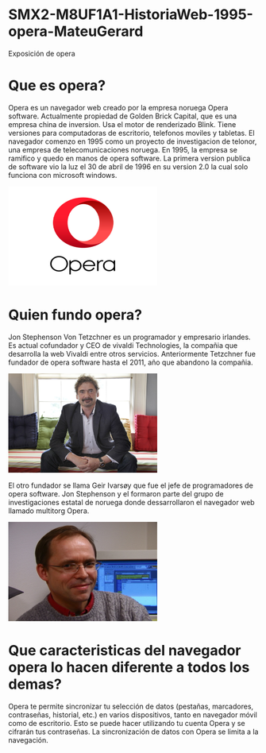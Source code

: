 # SMX2-M8UF1A1-HistoriaWeb-1995-opera-MateuGerard
Exposición de opera
# Que es opera?

Opera es un navegador web creado por la empresa noruega Opera software. Actualmente propiedad de Golden Brick Capital, que es una empresa china de inversion. Usa el motor de renderizado Blink. Tiene versiones para computadoras de escritorio, telefonos moviles y tabletas.
El navegador comenzo en 1995 como un proyecto de investigacion de telonor, una empresa de telecomunicaciones noruega. En 1995, la empresa se ramifico y quedo en manos de opera software. 
La primera version publica de software vio la luz el 30 de abril de 1996 en su version 2.0 la cual solo funciona con microsoft windows.


<img src="https://github.com/gery1810/SMX2-M8UF1A1-HistoriaWeb-1995-opera-MateuGerard/blob/main/logo_opera-nuevo.jpg" alt="Logo" width="300" height="200" />


# Quien fundo opera? 
Jon Stephenson Von Tetzchner es un programador y empresario irlandes. Es actual cofundador y CEO de vivaldi Technologies, la compañia que desarrolla la web Vivaldi entre otros servicios. Anteriormente Tetzchner fue fundador de opera software hasta el 2011, año que abandono la compañia.


<img src="https://github.com/gery1810/SMX2-M8UF1A1-HistoriaWeb-1995-opera-MateuGerard/blob/main/1200px-Jon_von_Tetzchner_in_June_2015%2C_Magnolia_(Massachusetts%2C_USA).jpg" alt="Logo" width="300" height="200" />




El otro fundador se llama Geir Ivarsøy que fue el jefe de programadores de opera software. Jon Stephenson y el formaron parte del grupo de investigaciones estatal de noruega donde dessarrollaron el navegador web llamado multitorg Opera.


<img src="https://github.com/gery1810/SMX2-M8UF1A1-HistoriaWeb-1995-opera-MateuGerard/blob/main/GeirIvarsoey.jpg" alt="Logo" width="300" height="200" />


# Que caracteristicas del navegador opera lo hacen diferente a todos los demas?

Opera te permite sincronizar tu selección de datos (pestañas, marcadores, contraseñas, historial, etc.) en varios dispositivos, tanto en navegador móvil como de escritorio. Esto se puede hacer utilizando tu cuenta Opera y se cifrarán tus contraseñas. La sincronización de datos con Opera se limita a la navegación.



